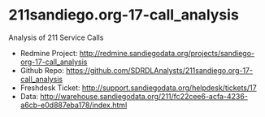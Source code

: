 211sandiego.org-17-call_analysis
================================

Analysis of 211 Service Calls

* Redmine Project: http://redmine.sandiegodata.org/projects/sandiego-org-17-call_analysis
* Github Repo: https://github.com/SDRDLAnalysts/211sandiego.org-17-call_analysis
* Freshdesk Ticket: http://support.sandiegodata.org/helpdesk/tickets/17
* Data: http://warehouse.sandiegodata.org/211/fc22cee6-acfa-4236-a6cb-e0d887eba178/index.html
